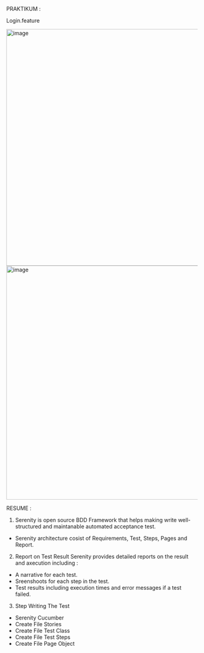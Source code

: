 PRAKTIKUM :

Login.feature

<img width="622" alt="image" src="https://user-images.githubusercontent.com/82600583/202860495-a60f2e1f-c061-4ccd-b478-b3eb5daeec17.png">
<img width="615" alt="image" src="https://user-images.githubusercontent.com/82600583/202860710-d14d1ce2-4401-4305-8c12-af4b143ea755.png">

RESUME : 

1. Serenity is open source BDD Framework that helps making write well-structured and maintanable automated acceptance test. 

- Serenity architecture cosist of Requirements, Test, Steps, Pages and Report. 

2. Report on Test Result 
Serenity provides detailed reports on the result and axecution including :
- A narrative for each test. 
- Sreenshoots for each step in the test. 
- Test results including execution times and error messages if a test failed. 

3. Step Writing The Test 
- Serenity Cucumber 
- Create File Stories
- Create File Test Class
- Create File Test Steps
- Create File Page Object 
